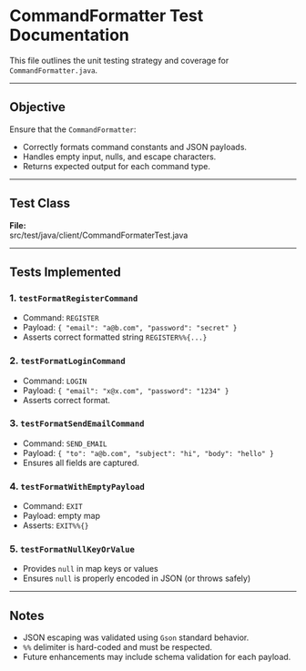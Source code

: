 # CommandFormatter Test Documentation

This file outlines the unit testing strategy and coverage for `CommandFormatter.java`.

---

## Objective

Ensure that the `CommandFormatter`:
- Correctly formats command constants and JSON payloads.
- Handles empty input, nulls, and escape characters.
- Returns expected output for each command type.

---

## Test Class

**File:**  
src/test/java/client/CommandFormaterTest.java

---

## Tests Implemented

### 1. `testFormatRegisterCommand`
- Command: `REGISTER`
- Payload: `{ "email": "a@b.com", "password": "secret" }`
- Asserts correct formatted string `REGISTER%%{...}`

### 2. `testFormatLoginCommand`
- Command: `LOGIN`
- Payload: `{ "email": "x@x.com", "password": "1234" }`
- Asserts correct format.

### 3. `testFormatSendEmailCommand`
- Command: `SEND_EMAIL`
- Payload: `{ "to": "a@b.com", "subject": "hi", "body": "hello" }`
- Ensures all fields are captured.

### 4. `testFormatWithEmptyPayload`
- Command: `EXIT`
- Payload: empty map
- Asserts: `EXIT%%{}`

### 5. `testFormatNullKeyOrValue`
- Provides `null` in map keys or values
- Ensures `null` is properly encoded in JSON (or throws safely)

---

## Notes

- JSON escaping was validated using `Gson` standard behavior.
- `%%` delimiter is hard-coded and must be respected.
- Future enhancements may include schema validation for each payload.
